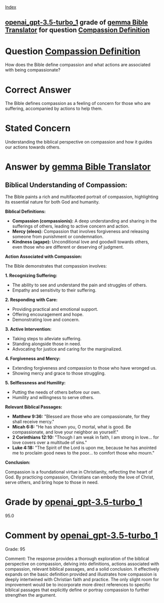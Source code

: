 
[Index](../../../../index.md)
## [openai_gpt-3.5-turbo_1](../../../grading_models/openai_gpt-3.5-turbo_1.md) grade of [gemma Bible Translator](../../../answering_models/gemma_Bible_Translator.md) for question [Compassion Definition](../../../questions/Compassion_Definition.md)

# Question [Compassion Definition](../../../questions/Compassion_Definition.md)
How does the Bible define compassion and what actions are associated with being compassionate?

# Correct Answer
The Bible defines compassion as a feeling of concern for those who are suffering, accompanied by actions to help them.

# Stated Concern
Understanding the biblical perspective on compassion and how it guides our actions towards others.

# Answer by [gemma Bible Translator](../../../answering_models/gemma_Bible_Translator.md)
## Biblical Understanding of Compassion:

The Bible paints a rich and multifaceted portrait of compassion, highlighting its essential nature for both God and humanity. 

**Biblical Definitions:**

* **Compassion (compassionis):** A deep understanding and sharing in the sufferings of others, leading to active concern and action.
* **Mercy (eleos):** Compassion that involves forgiveness and releasing someone from punishment or condemnation.
* **Kindness (agape):** Unconditional love and goodwill towards others, even those who are different or deserving of judgment.

**Action Associated with Compassion:**

The Bible demonstrates that compassion involves:

**1. Recognizing Suffering:**
- The ability to see and understand the pain and struggles of others. 
- Empathy and sensitivity to their suffering.

**2. Responding with Care:**
- Providing practical and emotional support. 
- Offering encouragement and hope.
- Demonstrating love and concern.

**3. Active Intervention:**
- Taking steps to alleviate suffering. 
- Standing alongside those in need. 
- Advocating for justice and caring for the marginalized.

**4. Forgiveness and Mercy:**
- Extending forgiveness and compassion to those who have wronged us. 
- Showing mercy and grace to those struggling.

**5. Selflessness and Humility:**
- Putting the needs of others before our own. 
- Humility and willingness to serve others.


**Relevant Biblical Passages:**

* **Matthew 9:36:** "Blessed are those who are compassionate, for they shall receive mercy."
* **Micah 6:8:** "He has shown you, O mortal, what is good. Be compassionate, and love your neighbor as yourself."
* **2 Corinthians 12:10:** "Though I am weak in faith, I am strong in love... for love covers over a multitude of sins."
* **Luke 4:18:** "The Spirit of the Lord is upon me, because he has anointed me to proclaim good news to the poor... to comfort those who mourn."

**Conclusion:**

Compassion is a foundational virtue in Christianity, reflecting the heart of God. By practicing compassion, Christians can embody the love of Christ, serve others, and bring hope to those in need.

# Grade by [openai_gpt-3.5-turbo_1](../../../grading_models/openai_gpt-3.5-turbo_1.md)
95.0

# Comment by [openai_gpt-3.5-turbo_1](../../../grading_models/openai_gpt-3.5-turbo_1.md)
Grade: 95

Comment: The response provides a thorough exploration of the biblical perspective on compassion, delving into definitions, actions associated with compassion, relevant biblical passages, and a solid conclusion. It effectively expands on the basic definition provided and illustrates how compassion is deeply intertwined with Christian faith and practice. The only slight room for improvement would be to incorporate more direct references to specific biblical passages that explicitly define or portray compassion to further strengthen the argument.

